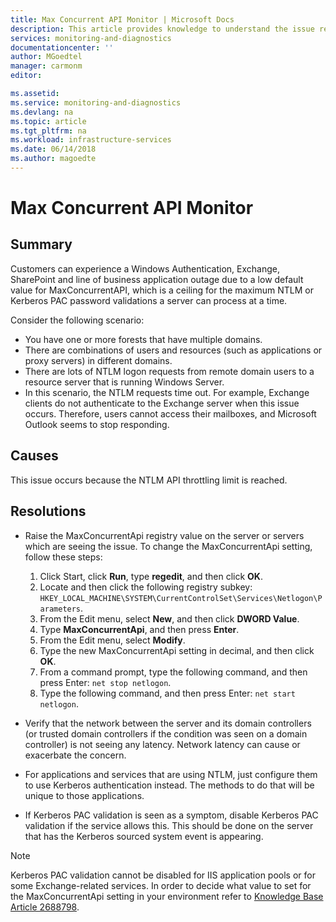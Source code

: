 ```yaml
---
title: Max Concurrent API Monitor | Microsoft Docs
description: This article provides knowledge to understand the issue reported, what are the possible causes, and how to resolve the health issue identified by Azure Monitor VM Health.
services: monitoring-and-diagnostics
documentationcenter: ''
author: MGoedtel
manager: carmonm
editor: 

ms.assetid: 
ms.service: monitoring-and-diagnostics
ms.devlang: na
ms.topic: article
ms.tgt_pltfrm: na
ms.workload: infrastructure-services
ms.date: 06/14/2018
ms.author: magoedte
---
```


# Max Concurrent API Monitor

## Summary

Customers can experience a Windows Authentication, Exchange, SharePoint and line of business application outage due to a low default value for MaxConcurrentAPI, which is a ceiling for the maximum NTLM or Kerberos PAC password validations a server can process at a time.

Consider the following scenario:

- You have one or more forests that have multiple domains.
- There are combinations of users and resources (such as applications or proxy servers) in different domains.
- There are lots of NTLM logon requests from remote domain users to a resource server that is running Windows Server.
- In this scenario, the NTLM requests time out. For example, Exchange clients do not authenticate to the Exchange server when this issue occurs. Therefore, users cannot access their mailboxes, and Microsoft Outlook seems to stop responding.

## Causes

This issue occurs because the NTLM API throttling limit is reached.

## Resolutions

- Raise the MaxConcurrentApi registry value on the server or servers which are seeing the issue. To change the MaxConcurrentApi setting, follow these steps:

   1. Click Start, click **Run**, type **regedit**, and then click **OK**.
   2. Locate and then click the following registry subkey: `HKEY_LOCAL_MACHINE\SYSTEM\CurrentControlSet\Services\Netlogon\Parameters`.
   3. From the Edit menu, select **New**, and then click **DWORD Value**.
   4. Type **MaxConcurrentApi**, and then press **Enter**.
   5. From the Edit menu, select **Modify**.
   6. Type the new MaxConcurrentApi setting in decimal, and then click **OK**.
   7. From a command prompt, type the following command, and then press Enter: `net stop netlogon`.
   8. Type the following command, and then press Enter: `net start netlogon`.

- Verify that the network between the server and its domain controllers (or trusted domain controllers if the condition was seen on a domain controller) is not seeing any latency. Network latency can cause or exacerbate the concern.
- For applications and services that are using NTLM, just configure them to use Kerberos authentication instead. The methods to do that will be unique to those applications.
- If Kerberos PAC validation is seen as a symptom, disable Kerberos PAC validation if the service allows this. This should be done on the server that has the Kerberos sourced system event is appearing.

>[!NOTE]
>Kerberos PAC validation cannot be disabled for IIS application pools or for some Exchange-related services. In order to decide what value to set for the MaxConcurrentApi setting in your environment refer to [Knowledge Base Article 2688798](http://social.technet.microsoft.com/wiki/contents/articles/9759.configuring-maxconcurrentapi-for-ntlm-pass-through-authentication.aspx).
>